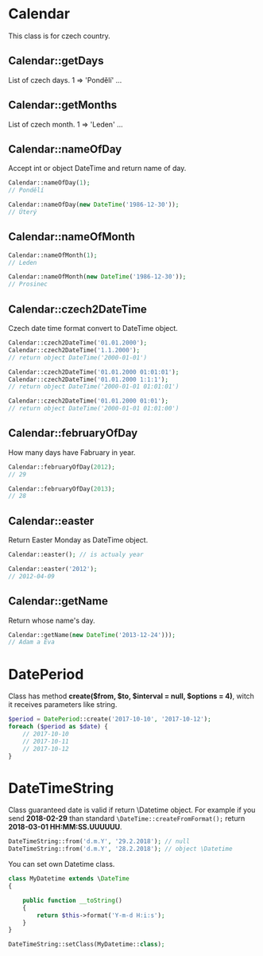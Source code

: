 Calendar
========
This class is for czech country.

Calendar::getDays
-----------------
List of czech days. 1 => 'Pondělí' ...

Calendar::getMonths
-------------------
List of czech month. 1 => 'Leden' ...

Calendar::nameOfDay
-------------------
Accept int or object DateTime and return name of day.
```php
Calendar::nameOfDay(1);
// Pondělí

Calendar::nameOfDay(new DateTime('1986-12-30'));
// Úterý
```

Calendar::nameOfMonth
---------------------
```php
Calendar::nameOfMonth(1);
// Leden

Calendar::nameOfMonth(new DateTime('1986-12-30'));
// Prosinec
```

Calendar::czech2DateTime
------------------------
Czech date time format convert to DateTime object.
```php
Calendar::czech2DateTime('01.01.2000');
Calendar::czech2DateTime('1.1.2000');
// return object DateTime('2000-01-01')

Calendar::czech2DateTime('01.01.2000 01:01:01');
Calendar::czech2DateTime('01.01.2000 1:1:1');
// return object DateTime('2000-01-01 01:01:01')

Calendar::czech2DateTime('01.01.2000 01:01');
// return object DateTime('2000-01-01 01:01:00')
```

Calendar::februaryOfDay
-----------------------
How many days have Fabruary in year.
```php
Calendar::februaryOfDay(2012);
// 29

Calendar::februaryOfDay(2013);
// 28
```

Calendar::easter
----------------
Return Easter Monday as DateTime object.
```php
Calendar::easter(); // is actualy year

Calendar::easter('2012');
// 2012-04-09
```

Calendar::getName
-----------------
Return whose name's day.
```php
Calendar::getName(new DateTime('2013-12-24')));
// Adam a Eva
```

DatePeriod
==========
Class has method **create($from, $to, $interval = null, $options = 4)**, witch it receives parameters like string.
```php
$period = DatePeriod::create('2017-10-10', '2017-10-12');
foreach ($period as $date) {
    // 2017-10-10
    // 2017-10-11
    // 2017-10-12
}
``` 

DateTimeString
==============
Class guaranteed date is valid if return \Datetime object. For example if you send **2018-02-29** than standard `\DateTime::createFromFormat();` return **2018-03-01 HH:MM:SS.UUUUUU**.
```php
DateTimeString::from('d.m.Y', '29.2.2018'); // null
DateTimeString::from('d.m.Y', '28.2.2018'); // object \Datetime
```

You can set own Datetime class.
```php
class MyDatetime extends \DateTime
{

	public function __toString()
	{
		return $this->format('Y-m-d H:i:s');
	}
}

DateTimeString::setClass(MyDatetime::class);
```
